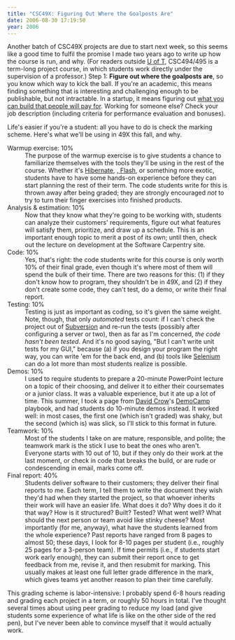 ```yaml
---
title: "CSC49X: Figuring Out Where the Goalposts Are"
date: 2006-08-30 17:19:50
year: 2006
---
```

Another batch of CSC49X projects are due to start next week, so this seems like a good time to fulfil the promise I made two years ago to write up how the course is run, and why. (For readers outside <a href="http://www.cs.utoronto.ca">U of T</a>, CSC494/495 is a term-long project course, in which students work directly under the supervision of a professor.)
Step 1: <strong>Figure out where the goalposts are</strong>, so you know which way to kick the ball.  If you're an academic, this means finding something that is interesting and challenging enough to be publishable, but not intractable.  In a startup, it means figuring out <a href="http://www.ericsink.com/Marketing_for_Geeks.html">what you can build that people will pay for</a>.  Working for someone else? Check your job description (including criteria for performance evaluation and bonuses).

Life's easier if you're a student: all you have to do is check the marking scheme.  Here's what we'll be using in 49X this fall, and why.

<dl>
<dt>Warmup exercise: 10%</dt> <dd> The purpose of the warmup exercise is to give students a chance to familiarize themselves with the tools they'll be using in the rest of the course.  Whether it's <a href="http://www.hibernate.org">Hibernate</a>, <a href="http://www.turbogears.org">, </a><a href="http://www.adobe.com/devnet/flash/">Flash</a>, or something more exotic, students have to have some hands-on experience before they can start planning the rest of their term.  The code students write for this is thrown away after being graded; they are strongly encouraged <em>not</em> to try to turn their finger exercises into finished products. </dd>
<dt>Analysis & estimation: 10%</dt> <dd> Now that they know what they're going to be working with, students can analyze their customers' requirements, figure out what features will satisfy them, prioritize, and draw up a schedule.  This is an important enough topic to merit a post of its own; until then, check out the lecture on development at the Software Carpentry site. </dd>
<dt>Code: 10%</dt> <dd> Yes, that's right: the code students write for this course is only worth 10% of their final grade, even though it's where most of them will spend the bulk of their time.  There are two reasons for this: (1) if they don't know how to program, they shouldn't be in 49X, and (2) if they don't create some code, they can't test, do a demo, or write their final report. </dd>
<dt>Testing: 10%</dt> <dd> Testing is just as important as coding, so it's given the same weight. Note, though, that only <em>automated</em> tests count: if I can't check the project out of <a href="http://subversion.tigris.org">Subversion</a> and re-run the tests (possibly after configuring a server or two), then as far as I'm concerned, <em>the code hasn't been tested</em>.  And it's no good saying, "But I can't write unit tests for my GUI," because (a) if you design your program the right way, you can write 'em for the back end, and (b) tools like <a href="http://www.openqa.org/selenium">Selenium</a> can do a lot more than most students realize is possible. </dd>
<dt>Demos: 10%</dt> <dd> I used to require students to prepare a 20-minute PowerPoint lecture on a topic of their choosing, and deliver it to either their coursemates or a junior class.  It was a valuable experience, but it ate up a lot of time.  This summer, I took a page from <a href="http://davidcrow.ca/">David Crow</a>'s <a href="http://barcamp.org/DemoCamp">DemoCamp</a> playbook, and had students do 10-minute demos instead.  It worked well: in most cases, the first one (which isn't graded) was shaky, but the second (which is) was slick, so I'll stick to this format in future. </dd>
<dt>Teamwork: 10%</dt> <dd> Most of the students I take on are mature, responsible, and polite; the teamwork mark is the stick I use to beat the ones who aren't. Everyone starts with 10 out of 10, but if they only do their work at the last moment, or check in code that breaks the build, or are rude or condescending in email, marks come off. </dd>
<dt>Final report: 40%</dt> <dd> Students deliver software to their customers; they deliver their final reports to me.  Each term, I tell them to write the document they wish they'd had when they started the project, so that whoever inherits their work will have an easier life.  What does it do?  Why does it do it that way?  How is it structured?  Built?  Tested?  What went well? What should the next person or team avoid like stinky cheese?  Most importantly (for me, anyway), what have the students learned from the whole experience?  Past reports have ranged from 8 pages to almost 50; these days, I look for 8-10 pages per student (i.e., roughly 25 pages for a 3-person team).  If time permits (i.e., if students start work early enough), they can submit their report once to get feedback from me, revise it, and then resubmit for marking.  This usually makes at least one full letter grade difference in the mark, which gives teams yet another reason to plan their time carefully. </dd>
</dl>

This grading scheme is labor-intensive: I probably spend 6-8 hours reading and grading each project in a term, or roughly 50 hours in total.  I've thought several times about using peer grading to reduce my load (and give students some experience of what life is like on the other side of the red pen), but I've never been able to convince myself that it would actually work.
